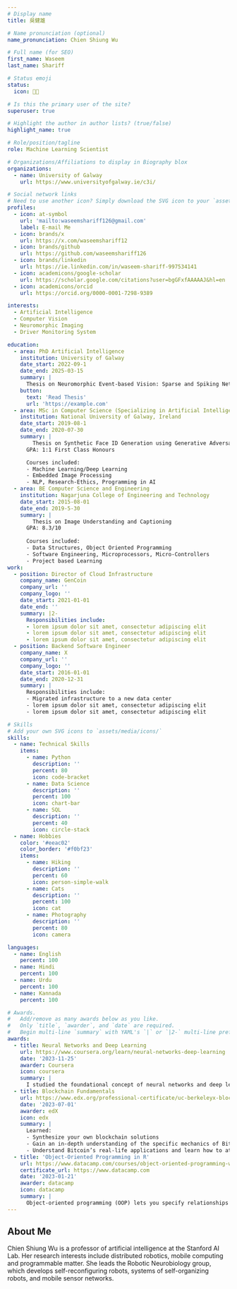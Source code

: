 ```yaml
---
# Display name
title: 吳健雄

# Name pronunciation (optional)
name_pronunciation: Chien Shiung Wu

# Full name (for SEO)
first_name: Waseem
last_name: Shariff

# Status emoji
status:
  icon: 👨‍💻 

# Is this the primary user of the site?
superuser: true

# Highlight the author in author lists? (true/false)
highlight_name: true

# Role/position/tagline
role: Machine Learning Scientist 

# Organizations/Affiliations to display in Biography blox
organizations:
  - name: University of Galway
    url: https://www.universityofgalway.ie/c3i/

# Social network links
# Need to use another icon? Simply download the SVG icon to your `assets/media/icons/` folder.
profiles:
  - icon: at-symbol
    url: 'mailto:waseemshariff126@gmail.com'
    label: E-mail Me
  - icon: brands/x
    url: https://x.com/waseemshariff12
  - icon: brands/github
    url: https://github.com/waseemshariff126
  - icon: brands/linkedin
    url: https://ie.linkedin.com/in/waseem-shariff-997534141
  - icon: academicons/google-scholar
    url: https://scholar.google.com/citations?user=bgGFxfAAAAAJ&hl=en
  - icon: academicons/orcid
    url: https://orcid.org/0000-0001-7298-9389

interests:
  - Artificial Intelligence
  - Computer Vision
  - Neuromorphic Imaging
  - Driver Monitoring System

education:
  - area: PhD Artificial Intelligence
    institution: University of Galway
    date_start: 2022-09-1
    date_end: 2025-03-15
    summary: |
      Thesis on Neuromorphic Event-based Vision: Sparse and Spiking Networks for Efficient Vision System. Supervised by Prof Peter Corcoran(). Presented papers at 4 IEEE journals with 4 contributions being published in ECCV, ICMV and IMVIP conference.
    button:
      text: 'Read Thesis'
      url: 'https://example.com'
  - area: MSc in Computer Science (Specializing in Artificial Intelligence)
    institution: National University of Galway, Ireland
    date_start: 2019-08-1
    date_end: 2020-07-30
    summary: |
        Thesis on Synthetic Face ID Generation using Generative Adversarial Network (GAN)
      GPA: 1:1 First Class Honours 

      Courses included:
      - Machine Learning/Deep Learning
      - Embedded Image Processing 
      - NLP, Research-Ethics, Programming in AI
  - area: BE Computer Science and Engineering
    institution: Nagarjuna College of Engineering and Technology
    date_start: 2015-08-01
    date_end: 2019-5-30
    summary: |
        Thesis on Image Understanding and Captioning
      GPA: 8.3/10
      
      Courses included:
      - Data Structures, Object Oriented Programming
      - Software Engineering, Microprocessors, Micro-Controllers
      - Project based Learning
work:
  - position: Director of Cloud Infrastructure
    company_name: GenCoin
    company_url: ''
    company_logo: ''
    date_start: 2021-01-01
    date_end: ''
    summary: |2-
      Responsibilities include:
      - lorem ipsum dolor sit amet, consectetur adipiscing elit
      - lorem ipsum dolor sit amet, consectetur adipiscing elit
      - lorem ipsum dolor sit amet, consectetur adipiscing elit
  - position: Backend Software Engineer
    company_name: X
    company_url: ''
    company_logo: ''
    date_start: 2016-01-01
    date_end: 2020-12-31
    summary: |
      Responsibilities include:
      - Migrated infrastructure to a new data center
      - lorem ipsum dolor sit amet, consectetur adipiscing elit
      - lorem ipsum dolor sit amet, consectetur adipiscing elit

# Skills
# Add your own SVG icons to `assets/media/icons/`
skills:
  - name: Technical Skills
    items:
      - name: Python
        description: ''
        percent: 80
        icon: code-bracket
      - name: Data Science
        description: ''
        percent: 100
        icon: chart-bar
      - name: SQL
        description: ''
        percent: 40
        icon: circle-stack
  - name: Hobbies
    color: '#eeac02'
    color_border: '#f0bf23'
    items:
      - name: Hiking
        description: ''
        percent: 60
        icon: person-simple-walk
      - name: Cats
        description: ''
        percent: 100
        icon: cat
      - name: Photography
        description: ''
        percent: 80
        icon: camera

languages:
  - name: English
    percent: 100
  - name: Hindi
    percent: 100
  - name: Urdu
    percent: 100
  - name: Kannada
    percent: 100

# Awards.
#   Add/remove as many awards below as you like.
#   Only `title`, `awarder`, and `date` are required.
#   Begin multi-line `summary` with YAML's `|` or `|2-` multi-line prefix and indent 2 spaces below.
awards:
  - title: Neural Networks and Deep Learning
    url: https://www.coursera.org/learn/neural-networks-deep-learning
    date: '2023-11-25'
    awarder: Coursera
    icon: coursera
    summary: |
      I studied the foundational concept of neural networks and deep learning. By the end, I was familiar with the significant technological trends driving the rise of deep learning; build, train, and apply fully connected deep neural networks; implement efficient (vectorized) neural networks; identify key parameters in a neural network’s architecture; and apply deep learning to your own applications.
  - title: Blockchain Fundamentals
    url: https://www.edx.org/professional-certificate/uc-berkeleyx-blockchain-fundamentals
    date: '2023-07-01'
    awarder: edX
    icon: edx
    summary: |
      Learned:
      - Synthesize your own blockchain solutions
      - Gain an in-depth understanding of the specific mechanics of Bitcoin
      - Understand Bitcoin’s real-life applications and learn how to attack and destroy Bitcoin, Ethereum, smart contracts and Dapps, and alternatives to Bitcoin’s Proof-of-Work consensus algorithm
  - title: 'Object-Oriented Programming in R'
    url: https://www.datacamp.com/courses/object-oriented-programming-with-s3-and-r6-in-r
    certificate_url: https://www.datacamp.com
    date: '2023-01-21'
    awarder: datacamp
    icon: datacamp
    summary: |
      Object-oriented programming (OOP) lets you specify relationships between functions and the objects that they can act on, helping you manage complexity in your code. This is an intermediate level course, providing an introduction to OOP, using the S3 and R6 systems. S3 is a great day-to-day R programming tool that simplifies some of the functions that you write. R6 is especially useful for industry-specific analyses, working with web APIs, and building GUIs.
---
```


## About Me

Chien Shiung Wu is a professor of artificial intelligence at the Stanford AI Lab. Her research interests include distributed robotics, mobile computing and programmable matter. She leads the Robotic Neurobiology group, which develops self-reconfiguring robots, systems of self-organizing robots, and mobile sensor networks.
